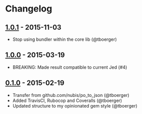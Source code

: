# Changelog

## [1.0.1](https://github.com/webhippie/po_to_json/releases/tag/v1.0.1) - 2015-11-03

* Stop using bundler within the core lib (@tboerger)

## [1.0.0](https://github.com/webhippie/po_to_json/releases/tag/v1.0.0) - 2015-03-19

* BREAKING: Made result compatible to current Jed (#4)

## [0.1.0](https://github.com/webhippie/po_to_json/releases/tag/v0.1.0) - 2015-02-19

* Transfer from github.com/nubis/po_to_json (@tboerger)
* Added TravisCI, Rubocop and Coveralls (@tboerger)
* Updated structure to my opinionated gem style (@tboerger)
